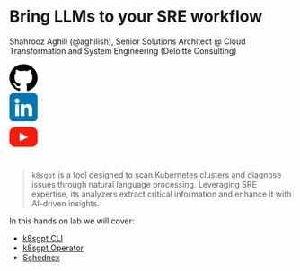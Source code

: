 
# Bring LLMs to your SRE workflow

Shahrooz Aghili (@aghilish), Senior Solutions Architect @ Cloud Transformation and System Engineering (Deloitte Consulting)
<div style="display: flex; align-items: flex-start;">
  <!-- Column of icons -->
  <div style="display: flex; flex-direction: column; align-items: center;">
    <a href="https://github.com/aghilish">
      <img src="./assets/github.png" alt="GitHub" width="50" height="50">
    </a>
    <a href="https://www.linkedin.com/in/aghilish">
      <img src="./assets/linkedin.png" alt="LinkedIn" width="50" height="50">
    </a>
    <a href="https://www.youtube.com/@aghilish">
      <img src="./assets/youtube.png" alt="YouTube" width="50" height="50">
    </a>
  </div>
</div>
<br/>

> `k8sgpt` is a tool designed to scan Kubernetes clusters and diagnose issues through natural language processing. Leveraging SRE expertise, its analyzers extract critical information and enhance it with AI-driven insights.

In this hands on lab we will cover:

- [k8sgpt CLI](https://github.com/k8sgpt-ai/k8sgpt)
- [k8sgpt Operator](https://github.com/k8sgpt-ai/k8sgpt-operator)
- [Schednex](https://github.com/schednex-ai/schednex)
